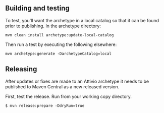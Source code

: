 ## Building and testing

To test, you'll want the archetype in a local catalog so that it can be found prior to publishing.  In the archetype directory:

    mvn clean install archetype:update-local-catalog

Then run a test by executing the following elsewhere:

    mvn archetype:generate -DarchetypeCatalog=local

## Releasing

After updates or fixes are made to an Attivio archetype it needs to be published to Maven Central as a new released version.

First, test the release.  Run from your working copy directory.

    $ mvn release:prepare -DdryRun=true